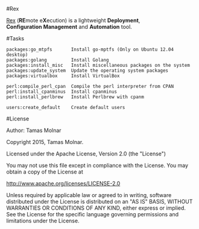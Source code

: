 #Rex

[Rex](http://rexify.org) (**RE**mote e**X**ecution) is a lightweight **Deployment**,   
**Configuration Management** and **Automation** tool.

#Tasks

    packages:go_mtpfs       Install go-mptfs (Only on Ubuntu 12.04 desktop)
    packages:golang         Install Golang
    packages:install_misc   Install miscellaneous packages on the system
    packages:update_system  Update the operating system packages
    packages:virtualbox     Install VirtualBox

    perl:compile_perl_cpan  Compile the perl interpreter from CPAN
    perl:install_cpanminus  Install cpanminus
    perl:install_perlbrew   Install Perlbrew with cpanm

    users:create_default    Create default users

#License

Author: Tamas Molnar

Copyright 2015, Tamas Molnar.

Licensed under the Apache License, Version 2.0 (the "License")

You may not use this file except in compliance with the License.
You may obtain a copy of the License at

http://www.apache.org/licenses/LICENSE-2.0

Unless required by applicable law or agreed to in writing, software
distributed under the License is distributed on an "AS IS" BASIS,
WITHOUT WARRANTIES OR CONDITIONS OF ANY KIND, either express or implied.
See the License for the specific language governing permissions and 
limitations under the License.

